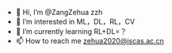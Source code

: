 - 👋 Hi, I’m @ZangZehua zzh
- 👀 I’m interested in ML，DL，RL，CV
- 🌱 I’m currently learning RL+DL=？
- 📫 How to reach me zehua2020@iscas.ac.cn

<!---
ZangZehua/ZangZehua is a ✨ special ✨ repository because its `README.md` (this file) appears on your GitHub profile.
You can click the Preview link to take a look at your changes.
--->
